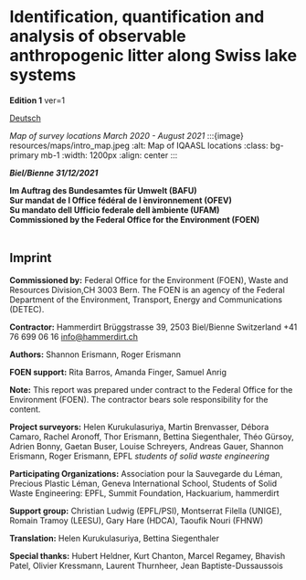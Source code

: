 # Identification, quantification and analysis of observable anthropogenic litter along Swiss lake systems

**Edition 1** ver=1

<a href="titlepage_de.html" > Deutsch </a>

*Map of survey locations March 2020 - August 2021*
:::{image} resources/maps/intro_map.jpeg
:alt: Map of IQAASL locations
:class: bg-primary mb-1
:width: 1200px
:align: center
:::

***Biel/Bienne 31/12/2021***

**Im Auftrag des Bundesamtes für Umwelt (BAFU)**\
**Sur mandat de l ́Office fédéral de l ́environnement (OFEV)**\
**Su mandato dell ́Ufficio federale dell ́ambiente (UFAM)**\
**Commissioned by the Federal Office for the Environment (FOEN)**
<br/><br/>

## Imprint

**Commissioned by:** Federal Office for the Environment (FOEN), Waste and Resources Division,CH 3003 Bern. The FOEN is an agency of the Federal Department of the Environment, Transport, Energy and Communications (DETEC).

**Contractor:** Hammerdirt Brüggstrasse 39, 2503 Biel/Bienne Switzerland +41 76 699 06 16 <info@hammerdirt.ch>

**Authors:** Shannon Erismann, Roger Erismann

**FOEN support:** Rita Barros, Amanda Finger, Samuel Anrig

**Note:** This report was prepared under contract to the Federal Office for the Environment (FOEN). The contractor bears sole responsibility for the content.

**Project surveyors:** Helen Kurukulasuriya, Martin Brenvasser, Débora Camaro, Rachel Aronoff, Thor Erismann, Bettina Siegenthaler, Théo Gürsoy, Adrien Bonny, Gaetan Buser, Louise Schreyers, Andreas Gauer, Shannon Erismann, Roger Erismann, EPFL *students of solid waste engineering*

**Participating Organizations:** Association pour la Sauvegarde du Léman, Precious Plastic Léman, Geneva International School, Students of Solid Waste Engineering: EPFL, Summit Foundation, Hackuarium, hammerdirt

**Support group:** Christian Ludwig (EPFL/PSI), Montserrat Filella (UNIGE), Romain Tramoy (LEESU), Gary Hare (HDCA), Taoufik Nouri (FHNW)

**Translation:** Helen Kurukulasuriya, Bettina Siegenthaler

**Special thanks:** Hubert Heldner, Kurt Chanton, Marcel Regamey, Bhavish Patel, Olivier Kressmann, Laurent Thurnheer, Jean Baptiste-Dussaussois
